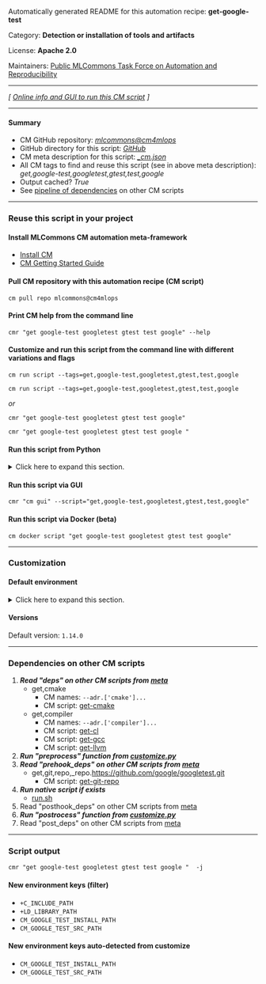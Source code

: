 Automatically generated README for this automation recipe: **get-google-test**

Category: **Detection or installation of tools and artifacts**

License: **Apache 2.0**

Maintainers: [Public MLCommons Task Force on Automation and Reproducibility](https://github.com/mlcommons/ck/blob/master/docs/taskforce.md)

---
*[ [Online info and GUI to run this CM script](https://access.cknowledge.org/playground/?action=scripts&name=get-google-test,02945138a5614253) ]*

---
#### Summary

* CM GitHub repository: *[mlcommons@cm4mlops](https://github.com/mlcommons/cm4mlops/tree/dev)*
* GitHub directory for this script: *[GitHub](https://github.com/mlcommons/cm4mlops/tree/dev/script/get-google-test)*
* CM meta description for this script: *[_cm.json](_cm.json)*
* All CM tags to find and reuse this script (see in above meta description): *get,google-test,googletest,gtest,test,google*
* Output cached? *True*
* See [pipeline of dependencies](#dependencies-on-other-cm-scripts) on other CM scripts


---
### Reuse this script in your project

#### Install MLCommons CM automation meta-framework

* [Install CM](https://access.cknowledge.org/playground/?action=install)
* [CM Getting Started Guide](https://github.com/mlcommons/ck/blob/master/docs/getting-started.md)

#### Pull CM repository with this automation recipe (CM script)

```cm pull repo mlcommons@cm4mlops```

#### Print CM help from the command line

````cmr "get google-test googletest gtest test google" --help````

#### Customize and run this script from the command line with different variations and flags

`cm run script --tags=get,google-test,googletest,gtest,test,google`

`cm run script --tags=get,google-test,googletest,gtest,test,google `

*or*

`cmr "get google-test googletest gtest test google"`

`cmr "get google-test googletest gtest test google " `


#### Run this script from Python

<details>
<summary>Click here to expand this section.</summary>

```python

import cmind

r = cmind.access({'action':'run'
                  'automation':'script',
                  'tags':'get,google-test,googletest,gtest,test,google'
                  'out':'con',
                  ...
                  (other input keys for this script)
                  ...
                 })

if r['return']>0:
    print (r['error'])

```

</details>


#### Run this script via GUI

```cmr "cm gui" --script="get,google-test,googletest,gtest,test,google"```

#### Run this script via Docker (beta)

`cm docker script "get google-test googletest gtest test google" `

___
### Customization

#### Default environment

<details>
<summary>Click here to expand this section.</summary>

These keys can be updated via `--env.KEY=VALUE` or `env` dictionary in `@input.json` or using script flags.


</details>

#### Versions
Default version: `1.14.0`

___
### Dependencies on other CM scripts


  1. ***Read "deps" on other CM scripts from [meta](https://github.com/mlcommons/cm4mlops/tree/dev/script/get-google-test/_cm.json)***
     * get,cmake
       * CM names: `--adr.['cmake']...`
       - CM script: [get-cmake](https://github.com/mlcommons/cm4mlops/tree/master/script/get-cmake)
     * get,compiler
       * CM names: `--adr.['compiler']...`
       - CM script: [get-cl](https://github.com/mlcommons/cm4mlops/tree/master/script/get-cl)
       - CM script: [get-gcc](https://github.com/mlcommons/cm4mlops/tree/master/script/get-gcc)
       - CM script: [get-llvm](https://github.com/mlcommons/cm4mlops/tree/master/script/get-llvm)
  1. ***Run "preprocess" function from [customize.py](https://github.com/mlcommons/cm4mlops/tree/dev/script/get-google-test/customize.py)***
  1. ***Read "prehook_deps" on other CM scripts from [meta](https://github.com/mlcommons/cm4mlops/tree/dev/script/get-google-test/_cm.json)***
     * get,git,repo,_repo.https://github.com/google/googletest.git
       - CM script: [get-git-repo](https://github.com/mlcommons/cm4mlops/tree/master/script/get-git-repo)
  1. ***Run native script if exists***
     * [run.sh](https://github.com/mlcommons/cm4mlops/tree/dev/script/get-google-test/run.sh)
  1. Read "posthook_deps" on other CM scripts from [meta](https://github.com/mlcommons/cm4mlops/tree/dev/script/get-google-test/_cm.json)
  1. ***Run "postrocess" function from [customize.py](https://github.com/mlcommons/cm4mlops/tree/dev/script/get-google-test/customize.py)***
  1. Read "post_deps" on other CM scripts from [meta](https://github.com/mlcommons/cm4mlops/tree/dev/script/get-google-test/_cm.json)

___
### Script output
`cmr "get google-test googletest gtest test google "  -j`
#### New environment keys (filter)

* `+C_INCLUDE_PATH`
* `+LD_LIBRARY_PATH`
* `CM_GOOGLE_TEST_INSTALL_PATH`
* `CM_GOOGLE_TEST_SRC_PATH`
#### New environment keys auto-detected from customize

* `CM_GOOGLE_TEST_INSTALL_PATH`
* `CM_GOOGLE_TEST_SRC_PATH`
